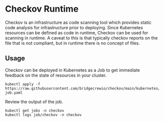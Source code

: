# Checkov Runtime

Checkov is an infrastructure as code scanning tool which provides static code analysis for 
infrastructure prior to deploying.  Since Kubernetes resources can be defined as code in runtime, 
Checkov can be used for scanning in runtime.  A caveat to this is that typically checkov reports on the file 
that is not compliant, but in runtime there is no concept of files. 

## Usage

Checkov can be deployed in Kubernetes as a Job to get immediate feedback on the state of resources in your cluster. 

```$xslt
kubectl apply -f https://raw.githubusercontent.com/bridgecrewio/checkov/main/kubernetes/checkov-job.yaml
```

Review the output of the job.  

```$xslt
kubectl get jobs -n checkov
kubectl logs job/checkov -n checkov
```